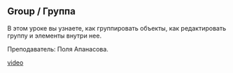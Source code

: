 ## Group / Группа

В этом уроке вы узнаете, как группировать объекты, как редактировать группу и элементы внутри нее. 

Преподаватель: Поля Апанасова. 

[video](https://player.softculture.cc/embed/PRT/PRT_54.18.09_L1-12_Group)